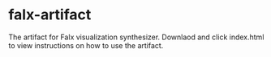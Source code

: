 # falx-artifact

The artifact for Falx visualization synthesizer. Downlaod and click index.html to view instructions on how to use the artifact.